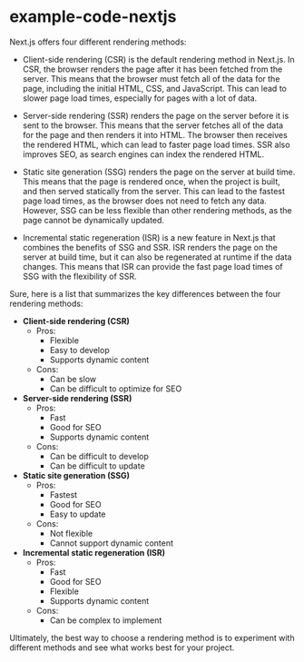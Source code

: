 # example-code-nextjs

Next.js offers four different rendering methods:

- Client-side rendering (CSR) is the default rendering method in Next.js. In CSR, the browser renders the page after it has been fetched from the server. This means that the browser must fetch all of the data for the page, including the initial HTML, CSS, and JavaScript. This can lead to slower page load times, especially for pages with a lot of data.

- Server-side rendering (SSR) renders the page on the server before it is sent to the browser. This means that the server fetches all of the data for the page and then renders it into HTML. The browser then receives the rendered HTML, which can lead to faster page load times. SSR also improves SEO, as search engines can index the rendered HTML.

- Static site generation (SSG) renders the page on the server at build time. This means that the page is rendered once, when the project is built, and then served statically from the server. This can lead to the fastest page load times, as the browser does not need to fetch any data. However, SSG can be less flexible than other rendering methods, as the page cannot be dynamically updated.

- Incremental static regeneration (ISR) is a new feature in Next.js that combines the benefits of SSG and SSR. ISR renders the page on the server at build time, but it can also be regenerated at runtime if the data changes. This means that ISR can provide the fast page load times of SSG with the flexibility of SSR.

Sure, here is a list that summarizes the key differences between the four rendering methods:

* **Client-side rendering (CSR)**
    * Pros:
        * Flexible
        * Easy to develop
        * Supports dynamic content
    * Cons:
        * Can be slow
        * Can be difficult to optimize for SEO
* **Server-side rendering (SSR)**
    * Pros:
        * Fast
        * Good for SEO
        * Supports dynamic content
    * Cons:
        * Can be difficult to develop
        * Can be difficult to update
* **Static site generation (SSG)**
    * Pros:
        * Fastest
        * Good for SEO
        * Easy to update
    * Cons:
        * Not flexible
        * Cannot support dynamic content
* **Incremental static regeneration (ISR)**
    * Pros:
        * Fast
        * Good for SEO
        * Flexible
        * Supports dynamic content
    * Cons:
        * Can be complex to implement

Ultimately, the best way to choose a rendering method is to experiment with different methods and see what works best for your project.
